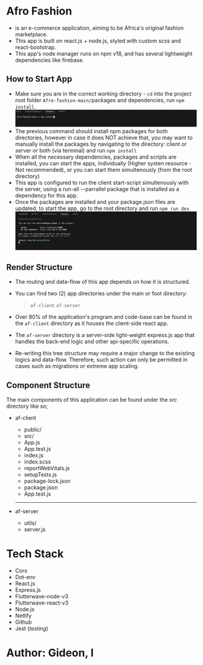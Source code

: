# Afro Fashion

- is an e-commerce application, aiming to be Africa's original fashion marketplace.
- This app is built on react.js + node.js, styled with custom scss and react-bootstrap.
- This app's node manager runs on npm v18, and has several lightweight dependencies like firebase.

## How to Start App

- Make sure you are in the correct working directory - `cd` into the project root folder `Afro-fashion-main/`packages and dependencies, run `npm install`.![alt text](<Screenshot_npm_install.png>)
- The previous command should install npm packages for both directories, however in case it does NOT achieve that, you may want to manually install the packages by navigating to the directory: client or server or both (via terminal) and run `npm install`
- When all the necessary dependencies, packages and scripts are installed, you can start the apps, individually (Higher systen resource - Not recommended), or you can start them simultenously (from the root directory)
- This app is configured to run the client start-script simultenously with the server, using a run-all --parrallel package that is installed as a dependency for this app.
- Once the packages are installed and your package.json files are updated, to start the app, go to the root directory and run `npm run dev`
![alt text](<Screenshot_npm_run_dev.png>)


## Render Structure

- The routing and data-flow of this app depends on how it is structured.
- You can find two (2) app directories under the main or foot directory:

  > `af-client` 
  > `af-server`

- Over 80% of the application's program and code-base can be found in the `af-client` directory as it houses the client-side react app.
- The `af-server` directory is a server-side light-weight express.js app that handles the back-end logic and other api-specific operations.
- Re-writing this tree structure may require a major change to the existing logics and data-flow. Therefore, such action can only be permitted in cases such as migrations or extreme app scaling.


## Component Structure

The main components of this application can be found under the _src_ directory like so;

- af-client

  - public/
  - src/
  - App.js
  - App.test.js
  - index.js
  - index.scss
  - reportWebVitals.js
  - setupTests.js
  - package-lock.json
  - package.json
  - App.test.js

  ***

- af-server

  - utils/
  - server.js


# Tech Stack

- Cors
- Dot-env
- React.js
- Express.js
- Flutterwave-node-v3
- Flutterwave-react-v3
- Node.js
- Netlify
- Github
- Jest (_testing_)

# Author: Gideon, I
